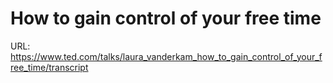 # How to gain control of your free time

URL: https://www.ted.com/talks/laura_vanderkam_how_to_gain_control_of_your_free_time/transcript

